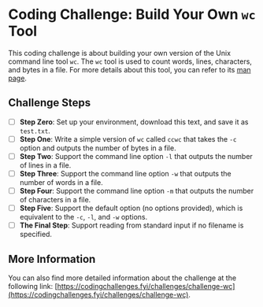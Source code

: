 # Coding Challenge: Build Your Own `wc` Tool

This coding challenge is about building your own version of the Unix command line tool `wc`. The `wc` tool is used to count words, lines, characters, and bytes in a file. For more details about this tool, you can refer to its [man page](https://man7.org/linux/man-pages/man1/wc.1.html).

## Challenge Steps

- [ ] **Step Zero**: Set up your environment, download this text, and save it as `test.txt`.
- [ ] **Step One**: Write a simple version of `wc` called `ccwc` that takes the `-c` option and outputs the number of bytes in a file.
- [ ] **Step Two**: Support the command line option `-l` that outputs the number of lines in a file.
- [ ] **Step Three**: Support the command line option `-w` that outputs the number of words in a file.
- [ ] **Step Four**: Support the command line option `-m` that outputs the number of characters in a file.
- [ ] **Step Five**: Support the default option (no options provided), which is equivalent to the `-c`, `-l`, and `-w` options.
- [ ] **The Final Step**: Support reading from standard input if no filename is specified.

## More Information

You can also find more detailed information about the challenge at the following link: [https://codingchallenges.fyi/challenges/challenge-wc](https://codingchallenges.fyi/challenges/challenge-wc).
